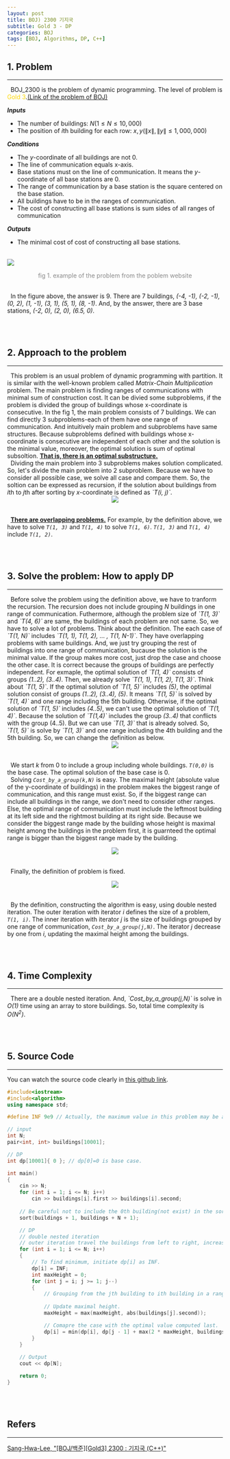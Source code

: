 ```yaml
---
layout: post
title: BOJ) 2300 기지국
subtitle: Gold 3 - DP
categories: BOJ
tags: [BOJ, Algorithms, DP, C++]
---
```

## 1. Problem
<hr/>
&nbsp;&nbsp;BOJ_2300 is the problem of dynamic programming. The level of problem is <span style="color:gold">Gold 3</span>.<a href="https://www.acmicpc.net/problem/2300">(Link of the problem of BOJ)</a><br/>

<b><i>Inputs</i></b>
- The number of buildings: $N(1 \leq N \leq 10,000)$
- The position of $i$th building for each row: $x, y (\| x\| , \| y \| \leq 1,000,000)$

<b><i>Conditions</i></b>
- The <i>y</i>-coordinate of all buildings are not 0.
- The line of communication equals x-axis.
- Base stations must on the line of communication. It means the <i>y</i>-coordinate of all base stations are 0.
- The range of communication by a base station is the square centered on the base station.
- All buildings have to be in the ranges of communication.
- The cost of constructing all base stations is sum sides of all ranges of communication

<b><i>Outputs</i></b>
- The minimal cost of cost of constructing all base stations.


<br/><img src = "https://user-images.githubusercontent.com/80208196/215565969-2e51b94b-9b7a-4a78-8ad0-bd99c445fc8e.png"><center><span style = "opacity:0.5">fig 1. example of the problem from the poblem website</span></center><br/>

&nbsp;&nbsp;In the figure above, the answer is 9. There are 7 buildings, <i>(-4, -1), (-2, -1), (0, 2), (1, -1), (3, 1), (5, 1), (8, -1)</i>. And, by the answer, there are 3 base stations, <i>(-2, 0), (2, 0), (6.5, 0)</i>.

<br/><br/>

## 2. Approach to the problem
<hr/>
&nbsp;&nbsp;This problem is an usual problem of dynamic programming with partition. It is similar with the well-known problem called <i>Matrix-Chain Multiplication</i> problem. The main problem is finding ranges of communications with minimal sum of construction cost. It can be divied some subproblems, if the problem is divided the group of buildings whose x-coordinate is consecutive. In the fig 1, the main problem consists of 7 buildings. We can find directly 3 subproblems-each of them have one range of communication. And intuitively main problem and subproblems have same structures. Because subproblems defined with buildings whose x-coordinate is consecutive are independent of each other and the solution is the minimal value, moreover, the optimal solution is sum of optimal subsoltion. <b><u>That is, there is an optimal substructure.</u></b><br/>
&nbsp;&nbsp;Dividing the main problem into 3 subproblems makes solution complicated. So, let's divide the main problem into 2 subproblem. Because we have to consider all possible case, we solve all case and compare them. So, the soltion can be expressed as recursion, if the solution about buildings from <i>i</i>th to <i>j</i>th after sorting by <i>x</i>-coordinate is defined as <i>`T(i, j)`</i>.

<center><img src = "https://user-images.githubusercontent.com/80208196/215572595-59c4a25f-5321-47b9-a0be-a9afe5575efd.png"></center><br/>

&nbsp;&nbsp;<b><u>There are overlapping problems.</u></b> For example, by the definition above, we have to solve <i>`T(1, 3)`</i> and <i>`T(1, 4)`</i> to solve <i>`T(1, 6)`</i>. <i>`T(1, 3)`</i> and <i>`T(1, 4)`</i> include <i>`T(1, 2)`</i>.<br/>

<br/><br/>

## 3. Solve the problem: How to apply DP
<hr/>
&nbsp;&nbsp;Before solve the problem using the definition above, we have to tranform the recursion. The recursion does not include grouping <i>N</i> buildings in one range of communication. Futhermore, although the problem size of <i>`T(1, 3)`</i> and <i>`T(4, 6)`</i> are same, the buildings of each problem are not same. So, we have to solve a lot of problems. Think about the definition. The each case of <i>`T(1, N)`</i> includes <i>`T(1, 1), T(1, 2), ... , T(1, N-1)`</i>. They have overlapping problems with same buildings. And, we just try grouping the rest of buildings into one range of communication, bucause the solution is the minimal value. If the group makes more cost, just drop the case and choose the other case. It is correct because the groups of buildings are perfectly independent. For exmaple, the optimal solution of <i>`T(1, 4)`</i> consists of groups <i>(1..2), (3..4)</i>. Then, we already solve <i>`T(1, 1), T(1, 2), T(1, 3)`</i>. Think about <i>`T(1, 5)`</i>. If the optimal solution of <i>`T(1, 5)`</i> includes <i>(5)</i>, the optimal solution consist of groups <i>(1..2), (3..4), (5)</i>. It means <i>`T(1, 5)`</i> is solved by <i>`T(1, 4)`</i> and one range including the 5th building. Otherwise, if the optimal solution of <i>`T(1, 5)`</i> includes <i>(4..5)</i>, we can't use the optimal solution of <i>`T(1, 4)`</i>. Because the solution of <i>`T(1,4)`</i> includes the group <i>(3..4)</i> that conflicts with the group (4..5). But we can use <i>`T(1, 3)`</i> that is already solved. So, <i>`T(1, 5)`</i> is solve by <i>`T(1, 3)`</i> and one range including the 4th building and the 5th building. So, we can change the definition as below.

<center><img src = "https://user-images.githubusercontent.com/80208196/215582967-b43d2fe1-40d9-4cb7-9896-8691009addc7.png"></center><br/>

&nbsp;&nbsp;We start <i>k</i> from 0 to include a group including whole buildings. <i>`T(0,0)`</i> is the base case. The optimal solution of the base case is 0.<br/>
&nbsp;&nbsp;Solving <i>`Cost_by_a_group(k,N)`</i> is easy. The maximal height (absolute value of the y-coordinate of buildings) in the problem makes the biggest range of communication, and this range must exist. So, if the biggest range can include all buildings in the range, we don't need to consider other ranges. Else, the optimal range of communication must include the leftmost building at its left side and the rightmost building at its right side. Because we consider the biggest range made by the building whose height is maximal height among the buildings in the problem first, it is guarnteed the optimal range is bigger than the biggest range made by the building.

<center><img src = "https://user-images.githubusercontent.com/80208196/215585112-1f311766-b298-4ff4-8a0f-82cde473c11b.png"></center><br/>

&nbsp;&nbsp;Finally, the definition of problem is fixed.

<center><img src = "https://user-images.githubusercontent.com/80208196/215585782-6f17b806-0571-48b3-9e50-736f4c83064c.png"></center><br/>

&nbsp;&nbsp;By the definition, constructing the algorithm is easy, using double nested iteration. The outer iteration with iterator <i>i</i> defines the size of a problem, <i>`T(1, i)`</i>. The inner iteration with iterator <i>j</i> is the size of buildings grouped by one range of communication, <i>`Cost_by_a_group(j,N)`</i>. The iterator <i>j</i> decrease by one from <i>i</i>, updating the maximal height among the buildings.

<br/><br/>

## 4. Time Complexity
<hr/>
&nbsp;&nbsp;There are a double nested iteration. And, <i>`Cost_by_a_group(j,N)`</i> is solve in <i>O(1)</i> time using an array to store buildings. So, total time complexity is <i>O(N<sup>2</sup>)</i>.

<br/><br/>

## 5. Source Code
<hr/>

You can watch the source code clearly in <a href = "https://github.com/unsik6/BOJ_by_Cpp/blob/main/BaekJoon_CPlusPlus/2300_BOJ.cpp">this github link</a>.

```cpp
#include<iostream>
#include<algorithm>
using namespace std;

#define INF 9e9	// Actually, the maximum value in this problem may be about 2M.

// input
int N;
pair<int, int> buildings[10001];

// DP
int dp[10001]{ 0 };	// dp[0]=0 is base case.

int main()
{
	cin >> N;
	for (int i = 1; i <= N; i++)
		cin >> buildings[i].first >> buildings[i].second;
	
	// Be careful not to include the 0th building(not exist) in the sorting.
	sort(buildings + 1, buildings + N + 1);

	// DP
	// double nested iteration
    // outer iteration travel the buildings from left to right, increasing the size of a problem.
	for (int i = 1; i <= N; i++)
	{
		// To find minimum, initiate dp[i] as INF.
		dp[i] = INF;
		int maxHeight = 0;
		for (int j = i; j >= 1; j--)
		{
			// Grouping from the jth building to ith building in a range of communication.
			
			// Update maximal height.
			maxHeight = max(maxHeight, abs(buildings[j].second));

			// Comapre the case with the optimal value computed last.
			dp[i] = min(dp[i], dp[j - 1] + max(2 * maxHeight, buildings[i].first - buildings[j].first));
		}
	}
	
	// Output
	cout << dp[N];

	return 0;
}
```


<br/><br/>

## Refers
<hr/>
<a href = "https://leesh111112.tistory.com/187">Sang-Hwa-Lee, "[BOJ/백준][Gold3] 2300 : 기지국 (C++)"</a><br/>

<br/><br/>